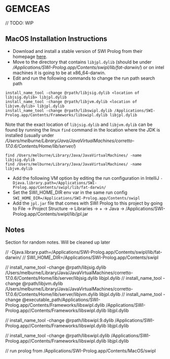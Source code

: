 # GEMCEAS

// TODO: WIP

## MacOS Installation Instructions
- Download and install a stable version of SWI Prolog from their homepage [here](https://www.swi-prolog.org/download/stable). 
- Move to the directory that contains `libjpl.dylib` (should be under 
_/Applications/SWI-Prolog.app/Contents/swipl/lib/fat-darwin/_) or on intel machines it is going to be at x86_64-darwin.
- Edit and run the following commands to change the run path search path
```shell
install_name_tool -change @rpath/libjsig.dylib <location of libjsig.dylib> libjpl.dylib
install_name_tool -change @rpath/libjvm.dylib <location of libjvm.dylib> libjpl.dylib
install_name_tool -change @rpath/libswipl.dylib /Applications/SWI-Prolog.app/Contents/Frameworks/libswipl.dylib libjpl.dylib
```
Note that the exact location of `libjsig.dylib` and `libjvm.dylib` can be found by running the linux `find` command in 
the location where the JDK is installed (usually under 
_/Users/melburne/Library/Java/JavaVirtualMachines/corretto-17.0.6/Contents/Home/lib/server/_)
```shell
find /Users/melburne/Library/Java/JavaVirtualMachines/ -name libjsig.dylib
find /Users/melburne/Library/Java/JavaVirtualMachines/ -name libjvm.dylib
```
- Add the following VM option by editing the run configuration in IntelliJ
`-Djava.library.path=/Applications/SWI-Prolog.app/Contents/swipl/lib/fat-darwin/`
- Set the SWI_HOME_DIR env var in the same run config `SWI_HOME_DIR=/Applications/SWI-Prolog.app/Contents/swipl`
- Add the `jpl.jar` file that comes with SWI Prolog to this project by going to File -> Project Structure -> Libraries 
-> + -> Java -> /Applications/SWI-Prolog.app/Contents/swipl/lib/jpl.jar



## Notes

Section for random notes. Will be cleaned up later

// -Djava.library.path=/Applications/SWI-Prolog.app/Contents/swipl/lib/fat-darwin/
// SWI_HOME_DIR=/Applications/SWI-Prolog.app/Contents/swipl

// install_name_tool -change @rpath/libjsig.dylib /Users/melburne/Library/Java/JavaVirtualMachines/corretto-17.0.6/Contents/Home/lib/server/libjsig.dylib libjpl.dylib
// install_name_tool -change @rpath/libjvm.dylib /Users/melburne/Library/Java/JavaVirtualMachines/corretto-17.0.6/Contents/Home/lib/server/libjvm.dylib libjpl.dylib
// install_name_tool -change @executable_path/Applications/SWI-Prolog.app/Contents/Frameworks/libswipl.dylib /Applications/SWI-Prolog.app//Contents/Frameworks/libswipl.dylib libjpl.dylib

// install_name_tool -change @rpath/libswipl.9.dylib /Applications/SWI-Prolog.app//Contents/Frameworks/libswipl.dylib libjpl.dylib

// install_name_tool -change @rpath/libswipl.dylib /Applications/SWI-Prolog.app//Contents/Frameworks/libswipl.dylib libjpl.dylib

// run prolog from /Applications/SWI-Prolog.app/Contents/MacOS/swipl
